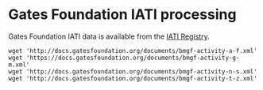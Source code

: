 # Gates Foundation IATI processing

Gates Foundation IATI data is available from the [IATI
Registry](https://iatiregistry.org/publisher/bmgf).

    wget 'http://docs.gatesfoundation.org/documents/bmgf-activity-a-f.xml'
    wget 'https://docs.gatesfoundation.org/documents/bmgf-activity-g-m.xml'
    wget 'http://docs.gatesfoundation.org/documents/bmgf-activity-n-s.xml'
    wget 'http://docs.gatesfoundation.org/documents/bmgf-activity-t-z.xml'
